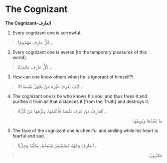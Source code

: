 The Cognizant
=============

**The Cognizant-العارف**

1. Every cognizant one is sorrowful.

> 1ـ كُلُّ عارِف مَهْمُومٌ.

2. Every cognizant one is averse [to the temporary pleasures of this
world].

> 2ـ كُلُّ عارِف عائِفٌ.

3. How can one know others when he is ignorant of himself?!

> 3ـ كَيْفَ يَعْرِفُ غَيْرَهُ مَنْ يَجْهَلُ نَفْسَهُ؟!

4. The cognizant one is he who knows his soul and thus frees it and
purifies it from all that distances it [from the Truth] and destroys it.

> 4ـ اَلعارِفُ مَنْ عَرَفَ نَفْسَهُ فَأَعْتَقَها، ونَزَّهَها عَنْ كُلِّ
<blockquote dir="rtl">
  <p>
ما يُبَعِّدُها وَيُوبِقُها.
  </p>
</blockquote>

5. The face of the cognizant one is cheerful and smiling while his heart
is fearful and sad.

> 5ـ اَلعارِفُ وَجْهُهُ مُسْتَبْشِرٌ مُتَبَسِّمٌ، وقَلْبُهُ وَجِلٌ
<blockquote dir="rtl">
  <p>
مَحْزُونٌ.
  </p>
</blockquote>


